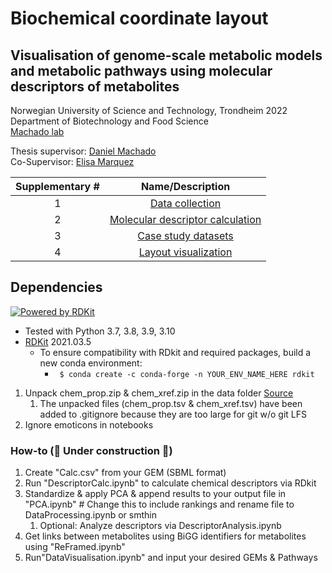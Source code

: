 # Biochemical coordinate layout
## Visualisation of genome-scale metabolic models and metabolic pathways using molecular descriptors of metabolites
Norwegian University of Science and Technology, 
Trondheim 2022\
Department of Biotechnology and Food Science\
[Machado lab](https://www.ntnu.edu/ibt/research/computational-biology/#/view/about) 


Thesis supervisor: [Daniel Machado](https://github.com/cdanielmachado/)\
Co-Supervisor: [Elisa Marquez](https://github.com/emarquezz/)

|Supplementary #|Name/Description|
|:-:|:-:|
|1|[Data collection](https://github.com/meidelien/Biochemical_coordinate_layout/tree/main/Data%20collection)|
|2|[Molecular descriptor calculation](https://github.com/meidelien/Biochemical_coordinate_layout/tree/main/Molecular%20descriptor%20calculation)|
|3|[Case study datasets](https://github.com/meidelien/Biochemical_coordinate_layout/tree/main/Case%20study%20datasets)|
|4|[Layout visualization](https://github.com/meidelien/Biochemical_coordinate_layout/tree/main/Case%20study%20datasets)|




## Dependencies
[![Powered by RDKit](https://img.shields.io/badge/Powered%20by-RDKit-3838ff.svg?logo=data:image/png;base64,iVBORw0KGgoAAAANSUhEUgAAABAAAAAQBAMAAADt3eJSAAAABGdBTUEAALGPC/xhBQAAACBjSFJNAAB6JgAAgIQAAPoAAACA6AAAdTAAAOpgAAA6mAAAF3CculE8AAAAFVBMVEXc3NwUFP8UPP9kZP+MjP+0tP////9ZXZotAAAAAXRSTlMAQObYZgAAAAFiS0dEBmFmuH0AAAAHdElNRQfmAwsPGi+MyC9RAAAAQElEQVQI12NgQABGQUEBMENISUkRLKBsbGwEEhIyBgJFsICLC0iIUdnExcUZwnANQWfApKCK4doRBsKtQFgKAQC5Ww1JEHSEkAAAACV0RVh0ZGF0ZTpjcmVhdGUAMjAyMi0wMy0xMVQxNToyNjo0NyswMDowMDzr2J4AAAAldEVYdGRhdGU6bW9kaWZ5ADIwMjItMDMtMTFUMTU6MjY6NDcrMDA6MDBNtmAiAAAAAElFTkSuQmCC)](https://www.rdkit.org/)

- Tested with Python 3.7, 3.8, 3.9, 3.10
- [RDKit](https://www.rdkit.org/docs/Install.html) 2021.03.5
  - To ensure compatibility with RDkit and required packages, build a new conda environment:
    - ``` $ conda create -c conda-forge -n YOUR_ENV_NAME_HERE rdkit```




1. Unpack chem_prop.zip & chem_xref.zip in the data folder [Source](https://www.metanetx.org/mnxdoc/mnxref.html)
   1. The unpacked files (chem_prop.tsv & chem_xref.tsv) have been added to 
   .gitignore because they are too large for git w/o git LFS 
2. Ignore emoticons in notebooks


### How-to (🚧 Under construction 🚧)

1. Create "Calc.csv" from your GEM (SBML format)
2. Run "DescriptorCalc.ipynb" to calculate chemical descriptors via RDkit
3. Standardize & apply PCA & append results to your output file in "PCA.ipynb" # Change this to include rankings and rename file to DataProcessing.ipynb or smthin
   1. Optional: Analyze descriptors via DescriptorAnalysis.ipynb
4. Get links between metabolites using BiGG identifiers for metabolites using "ReFramed.ipynb"
5. Run"DataVisualisation.ipynb" and input your desired GEMs & Pathways






